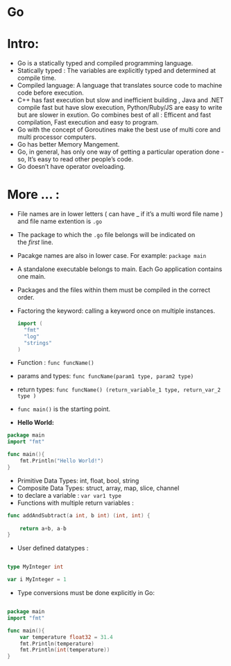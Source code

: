 # Go

# Intro:

- Go is a statically typed and compiled programming language.
- Statically typed : The variables are explicitly typed and determined at compile time.
- Compiled language: A language that translates source code to machine code before execution.
- C++ has fast execution but slow and inefficient building , Java and .NET compile fast but have slow execution, Python/Ruby/JS are easy to write but are slower in exution. Go combines best of all : Efficent and fast compilation, Fast execution and easy to program.
- Go with the concept of Goroutines make the best use of multi core and multi processor computers.
- Go has better Memory Mangement.
- Go, in general, has only one way of getting a particular operation done - so, It’s easy to read other people’s code.
- Go doesn’t have operator oveloading.

# More … :

- File names are in lower letters ( can have _ if it’s a multi word file name ) and file name extention is `.go`
- The package to which the `.go` file belongs will be indicated on the *first* line.
- Pacakge names are also in lower case.  For example: `package main`
- A standalone executable belongs to main. Each Go application contains one main.
- Packages and the files within them must be compiled in the correct order.
- Factoring the keyword: calling a keyword once on multiple instances.
    
    ```go
    import (
      "fmt"
      "log"
      "strings"
    )
    ```
- Function : `func funcName()`
- params and types: `func funcName(param1 type, param2 type)`
- return types: `func funcName() (return_variable_1 type, return_var_2 type )`
- `func main()` is the starting point.

- **Hello World:**

```go
package main
import "fmt"

func main(){
    fmt.Println("Hello World!")
}
```

- Primitive Data Types: int, float, bool, string
- Composite Data Types: struct, array, map, slice, channel
- to declare a variable : `var var1 type`
- Functions with multiple return variables :

```go
func addAndSubtract(a int, b int) (int, int) {
    
    return a+b, a-b
}
```

- User defined datatypes :

```go

type MyInteger int

var i MyInteger = 1
```

- Type conversions must be done explicitly in Go:

```go

package main
import "fmt"

func main(){
    var temperature float32 = 31.4        
    fmt.Println(temperature)        
    fmt.Println(int(temperature))
}
```
